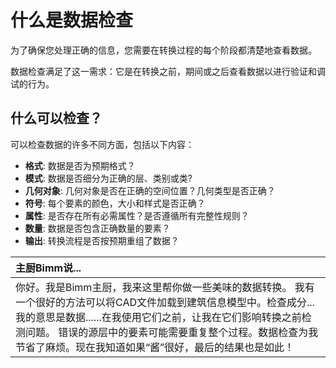 # 什么是数据检查

为了确保您处理正确的信息，您需要在转换过程的每个阶段都清楚地查看数据。

数据检查满足了这一需求：它是在转换之前，期间或之后查看数据以进行验证和调试的行为。

## 什么可以检查？

可以检查数据的许多不同方面，包括以下内容：

* **格式**: 数据是否为预期格式？
* **模式**: 数据是否细分为正确的层、类别或类?
* **几何对象**: 几何对象是否在正确的空间位置？几何类型是否正确？
* **符号**: 每个要素的颜色，大小和样式是否正确？
* **属性**: 是否存在所有必需属性？是否遵循所有完整性规则？
* **数量**: 数据是否包含正确数量的要素？
* **输出**: 转换流程是否按预期重组了数据？

|  主厨Bimm说... |
| :--- |
|  你好。我是Bimm主厨，我来这里帮你做一些美味的数据转换。   我有一个很好的方法可以将CAD文件加载到建筑信息模型中。检查成分...我的意思是数据......在我使用它们之前，让我在它们影响转换之前检测问题。   错误的源层中的要素可能需要重复整个过程。数据检查为我节省了麻烦。现在我知道如果“酱”很好，最后的结果也是如此！ |

